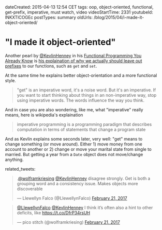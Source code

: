 dateCreated: 2015-04-13 12:54 CET
tags: oop, object-oriented, functional, get-prefix, imperative, must watch, video
videoStartTime: 2331
youtubeId: lNKXTlCOGEc
postTypes: summary
oldUrls: /blog/2015/04/i-made-it-object-oriented/

# "I made it object-oriented"

Another pearl by [@KevlinHenney] in his [Functional Programming You Already Know][43]
is [his explaination of why we actually should leave out prefixes][45] to our functions, such as `get`
and `set`.

At the same time he explains better object-orientation and a more functional style.

> "get" is an imperative word, it's a noise word. But it's an imperative.
> If you want to start thinking about things in an non-imperative way, stop using imperative words.
> The words influence the way you think.

And in case you are also wondering, like me, what "imperative" really means, here is wikipedia's explaination

> imperative programming is a programming paradigm that describes computation in terms of statements that change a program state

And as Kevlin explains some seconds later, very well: "get" means to change something (or move around).
Either 1) move money from one account to another or 2) change or move your marital state from single to married.
But getting a year from a `Date` object does not move/change anything.

[@KevlinHenney]: https://twitter.com/KevlinHenney
[43]: https://www.youtube.com/watch?v=lNKXTlCOGEc
[45]: https://www.youtube.com/watch?v=lNKXTlCOGEc&feature=youtu.be&t=2331

related_tweets:

<blockquote class="twitter-tweet" data-conversation="none" data-cards="hidden" data-partner="tweetdeck"><p lang="en" dir="ltr">.<a href="https://twitter.com/wolframkriesing">@wolframkriesing</a> <a href="https://twitter.com/KevlinHenney">@KevlinHenney</a> disagree strongly. Get is both a grouping word and a consistency issue.  Makes objects more discoverable</p>&mdash; Llewellyn Falco (@LlewellynFalco) <a href="https://twitter.com/LlewellynFalco/status/833992383494778880">February 21, 2017</a></blockquote>
<blockquote class="twitter-tweet" data-conversation="none" data-cards="hidden" data-partner="tweetdeck"><p lang="en" dir="ltr"><a href="https://twitter.com/LlewellynFalco">@LlewellynFalco</a> <a href="https://twitter.com/KevlinHenney">@KevlinHenney</a> I think it’s often also a hint to other deficits, like <a href="https://t.co/DfrP34rsUH">https://t.co/DfrP34rsUH</a></p>&mdash; pico stitch (@wolframkriesing) <a href="https://twitter.com/wolframkriesing/status/833995545685454849">February 21, 2017</a></blockquote>
